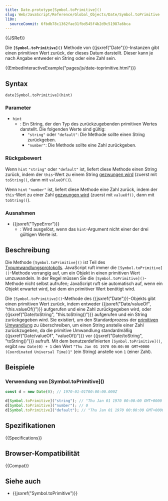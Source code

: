 ```yaml
---
title: Date.prototype[Symbol.toPrimitive]()
slug: Web/JavaScript/Reference/Global_Objects/Date/Symbol.toPrimitive
l10n:
  sourceCommit: 6fbdb78c1362fae31fbd545f4b2d9c51987a6bca
---
```


{{JSRef}}

Die **`[Symbol.toPrimitive]()`** Methode von {{jsxref("Date")}}-Instanzen gibt einen primitiven Wert zurück, der dieses Datum darstellt. Dieser kann je nach Angabe entweder ein String oder eine Zahl sein.

{{EmbedInteractiveExample("pages/js/date-toprimitive.html")}}

## Syntax

```js-nolint
date[Symbol.toPrimitive](hint)
```

### Parameter

- `hint`
  - : Ein String, der den Typ des zurückzugebenden primitiven Wertes darstellt. Die folgenden Werte sind gültig:
    - `"string"` oder `"default"`: Die Methode sollte einen String zurückgeben.
    - `"number"`: Die Methode sollte eine Zahl zurückgeben.

### Rückgabewert

Wenn `hint` `"string"` oder `"default"` ist, liefert diese Methode einen String zurück, indem der `this`-Wert zu einem String [gezwungen wird](/de/docs/Web/JavaScript/Reference/Global_Objects/String#string_coercion) (zuerst mit `toString()`, dann mit `valueOf()`).

Wenn `hint` `"number"` ist, liefert diese Methode eine Zahl zurück, indem der `this`-Wert zu einer Zahl [gezwungen wird](/de/docs/Web/JavaScript/Reference/Global_Objects/Number#number_coercion) (zuerst mit `valueOf()`, dann mit `toString()`).

### Ausnahmen

- {{jsxref("TypeError")}}
  - : Wird ausgelöst, wenn das `hint`-Argument nicht einer der drei gültigen Werte ist.

## Beschreibung

Die Methode `[Symbol.toPrimitive]()` ist Teil des [Typumwandlungsprotokolls](/de/docs/Web/JavaScript/Data_structures#type_coercion). JavaScript ruft immer die `[Symbol.toPrimitive]()`-Methode vorrangig auf, um ein Objekt in einen primitiven Wert umzuwandeln. In der Regel müssen Sie die `[Symbol.toPrimitive]()`-Methode nicht selbst aufrufen; JavaScript ruft sie automatisch auf, wenn ein Objekt erwartet wird, bei dem ein primitiver Wert benötigt wird.

Die `[Symbol.toPrimitive]()`-Methode des {{jsxref("Date")}}-Objekts gibt einen primitiven Wert zurück, indem entweder {{jsxref("Date/valueOf", "this.valueOf()")}} aufgerufen und eine Zahl zurückgegeben wird, oder {{jsxref("Date/toString", "this.toString()")}} aufgerufen und ein String zurückgegeben wird. Sie existiert, um den Standardprozess der [primitiven Umwandlung](/de/docs/Web/JavaScript/Data_structures#primitive_coercion) zu überschreiben, um einen String anstelle einer Zahl zurückzugeben, da die primitive Umwandlung standardmäßig {{jsxref("Date/valueOf", "valueOf()")}} vor {{jsxref("Date/toString", "toString()")}} aufruft. Mit dem benutzerdefinierten `[Symbol.toPrimitive]()`, ergibt `new Date(0) + 1` den Wert `"Thu Jan 01 1970 00:00:00 GMT+0000 (Coordinated Universal Time)1"` (ein String) anstelle von `1` (einer Zahl).

## Beispiele

### Verwendung von \[Symbol.toPrimitive]()

```js
const d = new Date(0); // 1970-01-01T00:00:00.000Z

d[Symbol.toPrimitive]("string"); // "Thu Jan 01 1970 00:00:00 GMT+0000 (Coordinated Universal Time)"
d[Symbol.toPrimitive]("number"); // 0
d[Symbol.toPrimitive]("default"); // "Thu Jan 01 1970 00:00:00 GMT+0000 (Coordinated Universal Time)"
```

## Spezifikationen

{{Specifications}}

## Browser-Kompatibilität

{{Compat}}

## Siehe auch

- {{jsxref("Symbol.toPrimitive")}}
